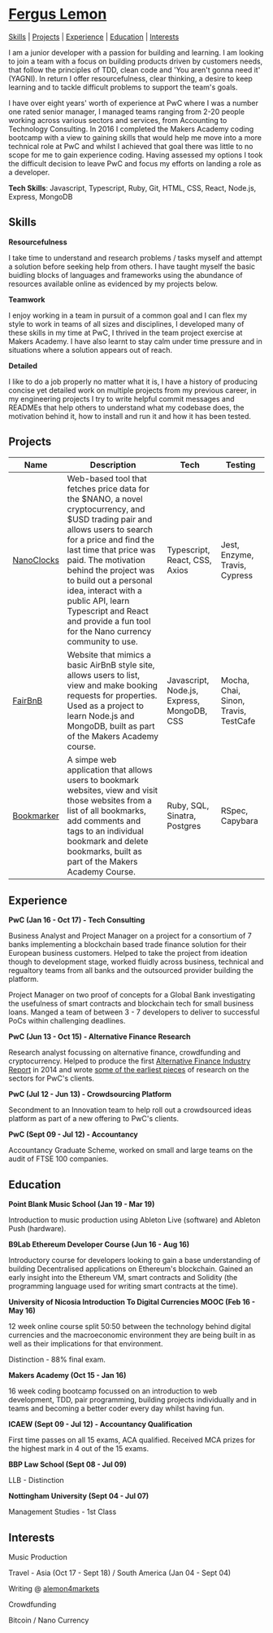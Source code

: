 # [Fergus Lemon](https://github.com/FergusLemon/)
[Skills](#skills) | [Projects](#projects) | [Experience](#experience) | [Education](#education) | [Interests](#interests)

I am a junior developer with a passion for building and learning. I am looking to join a team with a focus on building products driven by customers needs, that follow the principles of TDD, clean code and 'You aren't gonna need it' (YAGNI).  In return I offer resourcefulness, clear thinking, a desire to keep learning and to tackle difficult problems to support the team's goals. 

I have over eight years' worth of experience at PwC where I was a number one rated senior manager, I managed teams ranging from 2-20 people working across various sectors and services, from Accounting to Technology Consulting.  In 2016 I completed the Makers Academy coding bootcamp with a view to gaining skills that would help me move into a more technical role at PwC and whilst I achieved that goal there was little to no scope for me to gain experience coding.  Having assessed my options I took the difficult decision to leave PwC and focus my efforts on landing a role as a developer.

**Tech Skills**: Javascript, Typescript, Ruby, Git, HTML, CSS, React, Node.js, Express, MongoDB

## Skills

**Resourcefulness**

I take time to understand and research problems / tasks myself and attempt a solution before seeking help from others.  I have taught myself the basic buidling blocks of languages and frameworks using the abundance of resources available online as evidenced by my projects below.

**Teamwork**

I enjoy working in a team in pursuit of a common goal and I can flex my style to work in teams of all sizes and disciplines, I developed many of these skills in my time at PwC, I thrived in the team project exercise at Makers Academy. I have also learnt to stay calm under time pressure and in situations where a solution appears out of reach.

**Detailed**

I like to do a job properly no matter what it is, I have a history of producing concise yet detailed work on multiple projects from my previous career, in my engineering projects I try to write helpful commit messages and READMEs that help others to understand what my codebase does, the motivation behind it, how to install and run it and how it has been tested.


## Projects


| **Name**      | **Description**                     | **Tech**              | **Testing**       |
|------------|-------------------------------|-------------------|----------------
| [NanoClocks](https://github.com/FergusLemon/nanoclocks) | Web-based tool that fetches price data for the $NANO, a novel cryptocurrency, and $USD trading pair and allows users to search for a price and find the last time that price was paid.  The motivation behind the project was to build out a personal idea, interact with a public API, learn Typescript and React and provide a fun tool for the Nano currency community to use. | Typescript, React, CSS, Axios | Jest, Enzyme, Travis, Cypress |
| [FairBnB](https://github.com/FergusLemon/fairBnB) | Website that mimics a basic AirBnB style site, allows users to list, view and make booking requests for properties. Used as a project to learn Node.js and MongoDB, built as part of the Makers Academy course. | Javascript, Node.js, Express, MongoDB, CSS | Mocha, Chai, Sinon, Travis, TestCafe |
| [Bookmarker](https://github.com/FergusLemon/bookmarker) | A simpe web application that allows users to bookmark websites, view and visit those websites from a list of all bookmarks, add comments and tags to an individual bookmark and delete bookmarks, built as part of the Makers Academy Course.| Ruby, SQL, Sinatra, Postgres | RSpec, Capybara |


## Experience
**PwC (Jan 16 - Oct 17) - Tech Consulting**

Business Analyst and Project Manager on a project for a consortium of 7 banks implementing a blockchain based trade finance solution for their European business customers. Helped to take the project from ideation though to development stage, worked fluidly across business, technical and regualtory teams from all banks and the outsourced provider building the platform.

Project Manager on two proof of concepts for a Global Bank investigating the usefulness of smart contracts and blockchain tech for small business loans. Manged a team of between 3 - 7 developers to deliver to successful PoCs within challenging deadlines.

**PwC (Jun 13 - Oct 15) - Alternative Finance Research**

Research analyst focussing on alternative finance, crowdfunding and cryptocurrency. Helped to produce the first [Alternative Finance Industry Report](https://www.nesta.org.uk/report/understanding-alternative-finance-the-uk-alternative-finance-industry-report-2014/) in 2014 and wrote [some of the earliest pieces](https://pwc.blogs.com/deals/fergus-lemon/) of research on the sectors for PwC's clients.

**PwC (Jul 12 - Jun 13) - Crowdsourcing Platform**

Secondment to an Innovation team to help roll out a crowdsourced ideas platform as part of a new offering to PwC's clients.

**PwC (Sept 09 - Jul 12) - Accountancy**

Accountancy Graduate Scheme, worked on small and large teams on the audit of FTSE 100 companies.

## Education
**Point Blank Music School (Jan 19 - Mar 19)**

Introduction to music production using Ableton Live (software) and Ableton Push (hardware).

**B9Lab Ethereum Developer Course (Jun 16 - Aug 16)**

Introductory course for developers looking to gain a base understanding of building Decentralised applications on Ethereum's blockchain. Gained an early insight into the Ethereum VM, smart contracts and Solidity (the programming language used for writing smart contracts at the time).

**University of Nicosia Introduction To Digital Currencies MOOC (Feb 16 - May 16)**

12 week online course split 50:50 between the technology behind digital currencies and the macroeconomic environment they are being built in as well as their implications for that environment.

Distinction - 88% final exam.

**Makers Academy (Oct 15 - Jan 16)**

16 week coding bootcamp focussed on an introduction to web development, TDD, pair programming, building projects individually and in teams and becoming a better coder every day whilst having fun.

**ICAEW (Sept 09 - Jul 12) - Accountancy Qualification**

First time passes on all 15 exams, ACA qualified. Received MCA prizes for the highest mark in 4 out of the 15 exams.

**BBP Law School (Sept 08 - Jul 09)**

LLB - Distinction

**Nottingham University (Sept 04 - Jul 07)**

Management Studies - 1st Class

## Interests
Music Production

Travel - Asia (Oct 17 - Sept 18) / South America (Jan 04 - Sept 04)

Writing @ [alemon4markets](https://alemon4markets.com/)

Crowdfunding

Bitcoin / Nano Currency
